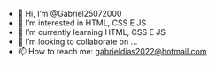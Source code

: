 - 👋 Hi, I’m @Gabriel25072000
- 👀 I’m interested in HTML, CSS E JS
- 🌱 I’m currently learning HTML, CSS E JS
- 💞️ I’m looking to collaborate on ...
- 📫 How to reach me: gabrieldias2022@hotmail.com

<!---
Gabriel25072000/Gabriel25072000 is a ✨ special ✨ repository because its `README.md` (this file) appears on your GitHub profile.
You can click the Preview link to take a look at your changes.
--->
